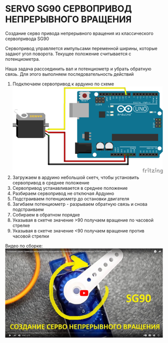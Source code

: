 # SERVO SG90 СЕРВОПРИВОД НЕПРЕРЫВНОГО ВРАЩЕНИЯ
Создание серво привода непрерывного вращения из классического сервопривода SG90



Cервопривод управляется импульсами переменной ширины, которые задают угол поворота. 
Текущее положение считывается с потенциометра. 

Наша задача рассоединить вал и потенциометр и убрать обратную связь.
Для этого выполняем последовательность действий
1. Подключаем сервопривод к ардуино по схеме
![Схема подключения](https://github.com/dbprof/servo-spin/blob/main/schema.png)
2. Загружаем в ардуино небольшой скетч, чтобы установить сервопривод в среднее положение
3. Сервопривод устанавливается в среднее положение
4. Разбираем сервопривод не отключая Ардуино
5. Подстраиваем потенциометр до остановки двигателя
6. Загибаем потенциометр - разрываем обратную связь и снова подстраиваем
7. Собираем в обратном порядке
8. Указывая в скетче значение >90 получаем вращение по часовой стрелке
9. Указывая в скетче значение <90 получаем вращение против часовой стрелки

Видео по сборке: 
[![Видео](https://github.com/dbprof/servo-spin/blob/main/video.jpg)](https://youtu.be/ETVMpn3cZwM)
